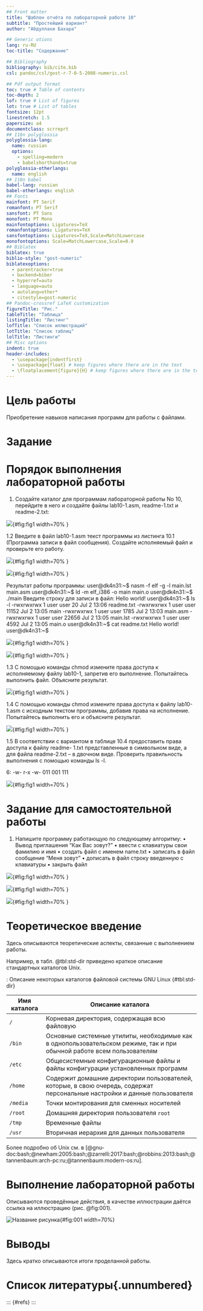 ```yaml
---
## Front matter
title: "Шаблон отчёта по лабораторной работе 10"
subtitle: "Простейший вариант"
author: "Абдуллахи Бахара"

## Generic otions
lang: ru-RU
toc-title: "Содержание"

## Bibliography
bibliography: bib/cite.bib
csl: pandoc/csl/gost-r-7-0-5-2008-numeric.csl

## Pdf output format
toc: true # Table of contents
toc-depth: 2
lof: true # List of figures
lot: true # List of tables
fontsize: 12pt
linestretch: 1.5
papersize: a4
documentclass: scrreprt
## I18n polyglossia
polyglossia-lang:
  name: russian
  options:
	- spelling=modern
	- babelshorthands=true
polyglossia-otherlangs:
  name: english
## I18n babel
babel-lang: russian
babel-otherlangs: english
## Fonts
mainfont: PT Serif
romanfont: PT Serif
sansfont: PT Sans
monofont: PT Mono
mainfontoptions: Ligatures=TeX
romanfontoptions: Ligatures=TeX
sansfontoptions: Ligatures=TeX,Scale=MatchLowercase
monofontoptions: Scale=MatchLowercase,Scale=0.9
## Biblatex
biblatex: true
biblio-style: "gost-numeric"
biblatexoptions:
  - parentracker=true
  - backend=biber
  - hyperref=auto
  - language=auto
  - autolang=other*
  - citestyle=gost-numeric
## Pandoc-crossref LaTeX customization
figureTitle: "Рис."
tableTitle: "Таблица"
listingTitle: "Листинг"
lofTitle: "Список иллюстраций"
lotTitle: "Список таблиц"
lolTitle: "Листинги"
## Misc options
indent: true
header-includes:
  - \usepackage{indentfirst}
  - \usepackage{float} # keep figures where there are in the text
  - \floatplacement{figure}{H} # keep figures where there are in the text
---
```


# Цель работы
Приобретение навыков написания программ для работы с файлами.

# Задание

# Порядок выполнения лабораторной работы
1. Создайте каталог для программам лабораторной работы No 10, перейдите в него и
создайте файлы lab10-1.asm, readme-1.txt и readme-2.txt:

![](image/1.png){#fig:fig1 width=70% }

1.2 Введите в файл lab10-1.asm текст программы из листинга 10.1 (Программа записи в
файл сообщения). Создайте исполняемый файл и проверьте его работу.

![](image/2.png){#fig:fig1 width=70% }

![](image/3.png){#fig:fig1 width=70% }

Результат работы программы:
user@dk4n31:~$ nasm -f elf -g -l main.lst main.asm
user@dk4n31:~$ ld -m elf_i386 -o main main.o
user@dk4n31:~$ ./main
Введите строку для записи в файл: Hello world!
user@dk4n31:~$ ls -l
-rwxrwxrwx 1 user user 20 Jul 2 13:06 readme.txt
-rwxrwxrwx 1 user user 11152 Jul 2 13:05 main
-rwxrwxrwx 1 user user 1785 Jul 2 13:03 main.asm
-rwxrwxrwx 1 user user 22656 Jul 2 13:05 main.lst
-rwxrwxrwx 1 user user 4592 Jul 2 13:05 main.o
user@dk4n31:~$ cat readme.txt
Hello world!
user@dk4n31:~$

![](image/4.png){#fig:fig1 width=70% }

![](image/5.png){#fig:fig1 width=70% }

1.3 С помощью команды chmod измените права доступа к исполняемому файлу lab10-1,
запретив его выполнение. Попытайтесь выполнить файл. Объясните результат.

![](image/6.png){#fig:fig1 width=70% }

1.4 С помощью команды chmod измените права доступа к файлу lab10-1.asm с исходным
текстом программы, добавив права на исполнение. Попытайтесь выполнить его и
объясните результат.

![](image/7.png){#fig:fig1 width=70% }

1.5 В соответствии с вариантом в таблице 10.4 предоставить права доступа к файлу readme-
1.txt представленные в символьном виде, а для файла readme-2.txt – в двочном виде.
Проверить правильность выполнения с помощью команды ls -l.

6:     -w- r-x -w-        011 001 111

![](image/8.png){#fig:fig1 width=70% }

# Задание для самостоятельной работы

1. Напишите программу работающую по следующему алгоритму:
• Вывод приглашения “Как Вас зовут?”
• ввести с клавиатуры свои фамилию и имя
• создать файл с именем name.txt
• записать в файл сообщение “Меня зовут”
• дописать в файл строку введенную с клавиатуры
• закрыть файл

![](image/9hw.png){#fig:fig1 width=70% }

![](image/10hw.png){#fig:fig1 width=70% }

![](image/11hw.png){#fig:fig1 width=70% }

# Теоретическое введение

Здесь описываются теоретические аспекты, связанные с выполнением работы.

Например, в табл. @tbl:std-dir приведено краткое описание стандартных каталогов Unix.

: Описание некоторых каталогов файловой системы GNU Linux {#tbl:std-dir}

| Имя каталога | Описание каталога                                                                                                          |
|--------------|----------------------------------------------------------------------------------------------------------------------------|
| `/`          | Корневая директория, содержащая всю файловую                                                                               |
| `/bin `      | Основные системные утилиты, необходимые как в однопользовательском режиме, так и при обычной работе всем пользователям     |
| `/etc`       | Общесистемные конфигурационные файлы и файлы конфигурации установленных программ                                           |
| `/home`      | Содержит домашние директории пользователей, которые, в свою очередь, содержат персональные настройки и данные пользователя |
| `/media`     | Точки монтирования для сменных носителей                                                                                   |
| `/root`      | Домашняя директория пользователя  `root`                                                                                   |
| `/tmp`       | Временные файлы                                                                                                            |
| `/usr`       | Вторичная иерархия для данных пользователя                                                                                 |

Более подробно об Unix см. в [@gnu-doc:bash;@newham:2005:bash;@zarrelli:2017:bash;@robbins:2013:bash;@tannenbaum:arch-pc:ru;@tannenbaum:modern-os:ru].

# Выполнение лабораторной работы

Описываются проведённые действия, в качестве иллюстрации даётся ссылка на иллюстрацию (рис. @fig:001).

![Название рисунка](image/placeimg_800_600_tech.jpg){#fig:001 width=70%}

# Выводы

Здесь кратко описываются итоги проделанной работы.

# Список литературы{.unnumbered}

::: {#refs}
:::
